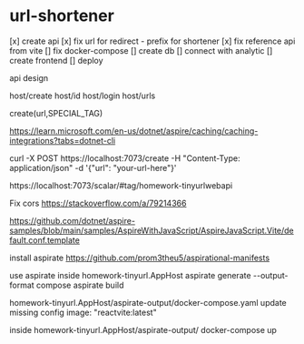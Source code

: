 # url-shortener

[x] create api
[x] fix url for redirect - prefix for shortener
[x] fix reference api from vite
[] fix docker-compose
[] create db
[] connect with analytic
[] create frontend
[] deploy


api design

host/create
host/id
host/login
host/urls

create(url,SPECIAL_TAG)

https://learn.microsoft.com/en-us/dotnet/aspire/caching/caching-integrations?tabs=dotnet-cli


curl -X POST https://localhost:7073/create -H "Content-Type: application/json" -d '{"url": "your-url-here"}'


https://localhost:7073/scalar/#tag/homework-tinyurlwebapi

Fix cors
https://stackoverflow.com/a/79214366


https://github.com/dotnet/aspire-samples/blob/main/samples/AspireWithJavaScript/AspireJavaScript.Vite/default.conf.template


install aspirate
https://github.com/prom3theu5/aspirational-manifests


use aspirate
inside homework-tinyurl.AppHost
aspirate generate --output-format compose
aspirate build

homework-tinyurl.AppHost/aspirate-output/docker-compose.yaml
update missing config
image: "reactvite:latest"

inside homework-tinyurl.AppHost/aspirate-output/
docker-compose up
